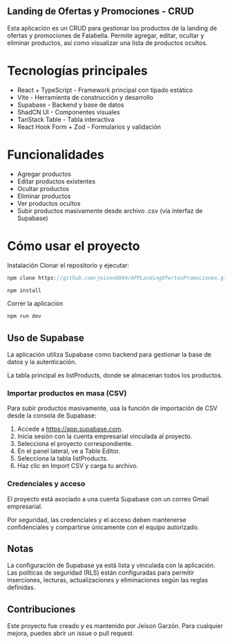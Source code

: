 ## Landing de Ofertas y Promociones - CRUD

Esta aplicación es un CRUD para gestionar los productos de la landing de ofertas y promociones de Falabella. Permite agregar, editar, ocultar y eliminar productos, así como visualizar una lista de productos ocultos.

# Tecnologías principales

-  React + TypeScript - Framework principal con tipado estático
-  Vite - Herramienta de construcción y desarrollo
-  Supabase - Backend y base de datos
-  ShadCN UI - Componentes visuales
-  TanStack Table - Tabla interactiva
-  React Hook Form + Zod - Formularios y validación

# Funcionalidades

-  Agregar productos
-  Editar productos existentes
-  Ocultar productos
-  Eliminar productos
-  Ver productos ocultos
-  Subir productos masivamente desde archivo .csv (vía interfaz de Supabase)

# Cómo usar el proyecto

Instalación
Clonar el repositorio y ejecutar:

```js
npm clone https://github.com/jeison0894/APPLandingOfertasPromociones.git
```

```js
npm install
```

Correr la aplicación

```js
npm run dev
```

## Uso de Supabase

La aplicación utiliza Supabase como backend para gestionar la base de datos y la autenticación.

La tabla principal es listProducts, donde se almacenan todos los productos.

### Importar productos en masa (CSV)

Para subir productos masivamente, usa la función de importación de CSV desde la consola de Supabase:

1. Accede a https://app.supabase.com.
2. Inicia sesión con la cuenta empresarial vinculada al proyecto.
3. Selecciona el proyecto correspondiente.
4. En el panel lateral, ve a Table Editor.
5. Selecciona la tabla listProducts.
6. Haz clic en Import CSV y carga tu archivo.

### Credenciales y acceso

El proyecto está asociado a una cuenta Supabase con un correo Gmail empresarial.

Por seguridad, las credenciales y el acceso deben mantenerse confidenciales y compartirse únicamente con el equipo autorizado.

## Notas

La configuración de Supabase ya está lista y vinculada con la aplicación.
Las políticas de seguridad (RLS) están configuradas para permitir inserciones, lecturas, actualizaciones y eliminaciones según las reglas definidas.

## Contribuciones

Este proyecto fue creado y es mantenido por Jeison Garzón.
Para cualquier mejora, puedes abrir un issue o pull request.
